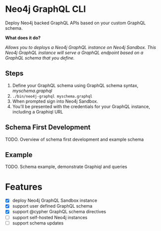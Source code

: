 # Neo4j GraphQL CLI

Deploy Neo4j backed GraphQL APIs based on your custom GraphQL schema.

**What does it do?**

*Allows you to deploys a Neo4j GraphQL instance on Neo4j Sandbox. This Neo4j GraphQL instance will serve a GraphQL endpoint based on a GraphQL schema that you define.*

## Steps

1. Define your GraphQL schema using GraphQL schema syntax, *myschema.graphql*
1. `./bin/neo4j-graphql myschema.graphql`
1. When prompted sign into Neo4j Sandbox.
1. You'll be presented with the credentials for your GraphQL instance, including a Graphiql URL

## Schema First Development

TODO. Overview of schema first development and example schema

## Example

TODO. Schema example, demonstrate Graphiql and queries

# Features

- [x] deploy Neo4j GraphQL Sandbox instance
- [x] support user defined GraphQL schema
- [x] support @cypher GraphQL schema directives
- [ ] support self-hosted Neo4j instances
- [ ] support schema updates